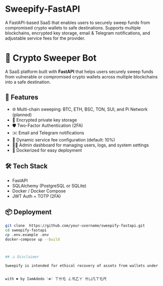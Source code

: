 # Sweepify-FastAPI
A FastAPI-based SaaS that enables users to securely sweep funds from compromised crypto wallets to safe destinations. Supports multiple blockchains, encrypted key storage, email &amp; Telegram notifications, and adjustable service fees for the provider.

# 🧹 Crypto Sweeper Bot

A SaaS platform built with **FastAPI** that helps users securely sweep funds from vulnerable or compromised crypto wallets across multiple blockchains into a safe destination.

## 🚀 Features

- 🌐 Multi-chain sweeping: BTC, ETH, BSC, TON, SUI, and Pi Network (planned)
- 🔐 Encrypted private key storage
- 🛡️ Two-Factor Authentication (2FA)
- ✉️ Email and Telegram notifications
- 🧮 Dynamic service fee configuration (default: 10%)
- 🧑‍💼 Admin dashboard for managing users, logs, and system settings
- 🐳 Dockerized for easy deployment

## 🛠️ Tech Stack
- FastAPI
- SQLAlchemy (PostgreSQL or SQLite)
- Docker / Docker Compose
- JWT Auth + TOTP (2FA)

## 📦 Deployment

```bash
git clone  https://github.com/your-username/sweepify-fastapi.git
cd sweepify-fastapi
cp .env.example .env
docker-compose up --build



## ⚠️ Disclaimer

Sweepify is intended for ethical recovery of assets from wallets under user control. Misuse is strictly prohibited. The developers are not liable for unauthorized use of this software.


with ❤️ by 𝙸𝚊𝚖𝙰𝚍𝚎𝚍𝚘 𓆩☬𓆪 ㄒ卄乇 ㄥ卂乙ㄚ 卄凵几ㄒ乇尺
